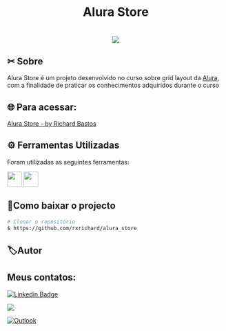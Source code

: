 
<h1 align="center">
    <p>Alura Store</p>
</h1>


<h1 align="center">
    <img src="https://ik.imagekit.io/rxrichard/alura-store_0-9pvzVyP.png" >
</h1>

## ✂ Sobre

Alura Store é um projeto desenvolvido no curso sobre grid layout da [Alura](https://www.alura.com.br/), com a finalidade de praticar os conhecimentos adquiridos durante o curso 

## 🌐 Para acessar: 

[Alura Store -  by Richard Bastos](rxrichard.github.io/alura_store)


## ⚙️ Ferramentas Utilizadas

Foram utilizadas as seguintes ferramentas:
<p class="row">
<img src="https://logodownload.org/wp-content/uploads/2016/10/html5-logo-8.png" width="34px"> 
<img src="https://cdn4.iconfinder.com/data/icons/social-media-logos-6/512/121-css3-512.png" width="34px" height="34px"> 
</p>

## 📂Como baixar o projecto

```bash
# Clonar o repositório
$ https://github.com/rxrichard/alura_store
````


## 🏷Autor
 
<h2>Meus contatos: </h2>
    
[![Linkedin Badge ](https://img.shields.io/badge/-LinkedIn-blue?style=for-the-badge&logo=Linkedin&logoColor=white&link=https://www.linkedin.com/in/rxrichard/) ](https://www.linkedin.com/in/rxrichard/)

<a href="https://api.whatsapp.com/send?phone=5511974490549" alt="WhatsApp">
  <img src="https://img.shields.io/badge/-whatsapp-25d366?style=for-the-badge&logo=whatsapp&logoColor=white&link=https://api.whatsapp.com/send?phone=5511974490549"/></a>

[![Outlook](https://img.shields.io/badge/-outlook-2196f3?style=for-the-badge&logo=outlook&logoColor=white&link=mailto:rxrichard@outlook.com.br)](mailto:rxrichard@outlook.com.br)
